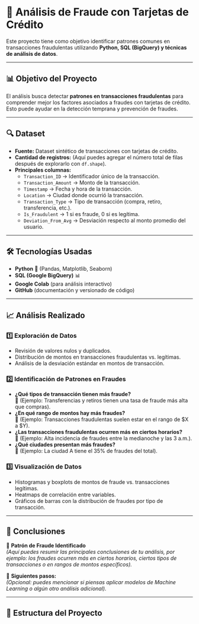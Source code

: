 # 🏦 Análisis de Fraude con Tarjetas de Crédito

Este proyecto tiene como objetivo identificar patrones comunes en transacciones fraudulentas utilizando **Python, SQL (BigQuery) y técnicas de análisis de datos**.

---

## 📊 Objetivo del Proyecto

El análisis busca detectar **patrones en transacciones fraudulentas** para comprender mejor los factores asociados a fraudes con tarjetas de crédito. Esto puede ayudar en la detección temprana y prevención de fraudes.

---

## 🔍 Dataset

- **Fuente:** Dataset sintético de transacciones con tarjetas de crédito.  
- **Cantidad de registros:** (Aquí puedes agregar el número total de filas después de explorarlo con `df.shape`).
- **Principales columnas:**
  - `Transaction_ID` → Identificador único de la transacción.
  - `Transaction_Amount` → Monto de la transacción.
  - `Timestamp` → Fecha y hora de la transacción.
  - `Location` → Ciudad donde ocurrió la transacción.
  - `Transaction_Type` → Tipo de transacción (compra, retiro, transferencia, etc.).
  - `Is_Fraudulent` → 1 si es fraude, 0 si es legítima.
  - `Deviation_From_Avg` → Desviación respecto al monto promedio del usuario.

---

## 🛠️ Tecnologías Usadas

- **Python** 🐍 (Pandas, Matplotlib, Seaborn)
- **SQL (Google BigQuery)** 📊
- **Google Colab** (para análisis interactivo)
- **GitHub** (documentación y versionado de código)

---

## 📈 Análisis Realizado

### 1️⃣ **Exploración de Datos**
- Revisión de valores nulos y duplicados.
- Distribución de montos en transacciones fraudulentas vs. legítimas.
- Análisis de la desviación estándar en montos de transacción.

### 2️⃣ **Identificación de Patrones en Fraudes**
- **¿Qué tipos de transacción tienen más fraude?**  
  🔹 (Ejemplo: Transferencias y retiros tienen una tasa de fraude más alta que compras).  
- **¿En qué rango de montos hay más fraudes?**  
  🔹 (Ejemplo: Transacciones fraudulentas suelen estar en el rango de $X a $Y).  
- **¿Las transacciones fraudulentas ocurren más en ciertos horarios?**  
  🔹 (Ejemplo: Alta incidencia de fraudes entre la medianoche y las 3 a.m.).  
- **¿Qué ciudades presentan más fraudes?**  
  🔹 (Ejemplo: La ciudad A tiene el 35% de fraudes del total).

### 3️⃣ **Visualización de Datos**
- Histogramas y boxplots de montos de fraude vs. transacciones legítimas.
- Heatmaps de correlación entre variables.
- Gráficos de barras con la distribución de fraudes por tipo de transacción.

---

## 🏁 Conclusiones

🔹 **Patrón de Fraude Identificado**  
_(Aquí puedes resumir las principales conclusiones de tu análisis, por ejemplo: los fraudes ocurren más en ciertos horarios, ciertos tipos de transacciones o en rangos de montos específicos)._  

📌 **Siguientes pasos:**  
_(Opcional: puedes mencionar si piensas aplicar modelos de Machine Learning o algún otro análisis adicional)._

---

## 📂 Estructura del Proyecto

